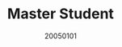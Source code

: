 ---
name: YuBing Wang
title: Master Student
email: 2230793@tongji.edu.cn
website: 
note:
category: Master Students
photo: "/images/people/enrolled/master/WangYuBing.jpg" 
date: 20050101
---